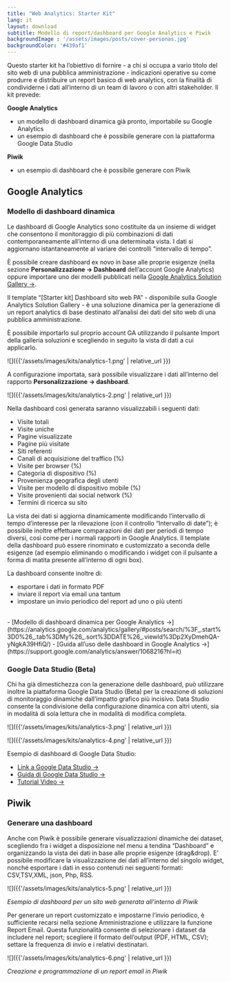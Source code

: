```yaml
---
title: "Web Analytics: Starter Kit"
lang: it
layout: download
subtitle: Modello di report/dashboard per Google Analytics e Piwik
backgroundImage : '/assets/images/posts/cover-personas.jpg'
backgroundColor: '#439af1'
---
```


Questo starter kit ha l’obiettivo di fornire - a chi si occupa a vario titolo del sito web di una pubblica amministrazione - indicazioni operative su come produrre e distribuire un report basico di web analytics, con la finalità di condividerne i dati all’interno di un team di lavoro o con altri stakeholder. Il kit prevede:

**Google Analytics**
  - un modello di dashboard dinamica già pronto, importabile su Google Analytics
  - un esempio di dashboard che è possibile generare con la piattaforma Google Data Studio

**Piwik**
  - un esempio di dashboard che è possibile generare con Piwik

## Google Analytics

### Modello di dashboard dinamica

Le dashboard di Google Analytics sono costituite da un insieme di widget che consentono il monitoraggio di più combinazioni di dati contemporaneamente all’interno di una determinata vista. I dati si aggiornano istantaneamente al variare dei controlli “intervallo di tempo”.

È possibile creare dashboard ex novo in base alle proprie esigenze (nella sezione **Personalizzazione → Dashboard** dell’account Google Analytics) oppure importare uno dei modelli pubblicati nella [Google Analytics Solution Gallery →](https://www.google.com/url?q=https://analytics.google.com/analytics/gallery/&sa=D&ust=1496159920213000&usg=AFQjCNEscjhlyktuYvElpcs5ASMTT2CqYA).

Il template “[Starter kit] Dashboard sito web PA” - disponibile sulla Google Analytics Solution Gallery  - è una soluzione dinamica per la generazione di un report analytics di base destinato all’analisi dei dati del sito web di una pubblica amministrazione.

È possibile importarlo sul proprio account GA utilizzando il pulsante Import della galleria soluzioni e scegliendo in seguito la vista di dati a cui applicarlo.

![]({{'/assets/images/kits/analytics-1.png' | relative_url }})

A configurazione importata, sarà possibile visualizzare i dati all’interno del rapporto **Personalizzazione → dashboard**.

![]({{'/assets/images/kits/analytics-2.png' | relative_url }})

Nella dashboard così generata saranno visualizzabili i seguenti dati:

- Visite totali
- Visite uniche
- Pagine visualizzate
- Pagine più visitate
- Siti referenti
- Canali di acquisizione del traffico (%)
- Visite per browser (%)
- Categoria di dispositivo (%)
- Provenienza geografica degli utenti
- Visite per modello di dispositivo mobile (%)
- Visite provenienti dai social network (%)
- Termini di ricerca su sito

La vista dei dati si aggiorna dinamicamente modificando l’intervallo di tempo d’interesse per la rilevazione (con il controllo “Intervallo di date”); è possibile inoltre effettuare comparazioni dei dati per periodi di tempo diversi, così come per i normali rapporti in Google Analytics.
Il template della dashboard può essere rinominato e customizzato a seconda delle esigenze (ad esempio eliminando o modificando i widget con il pulsante a forma di matita presente all’interno di ogni box).

La dashboard consente inoltre di:
- esportare i dati in formato PDF
- inviare il report via email una tantum
- impostare un invio periodico del report ad uno o più utenti  
<br>
- [Modello di dashboard dinamica per Google Analytics →](https://analytics.google.com/analytics/gallery/#posts/search/%3F_.start%3D0%26_.tab%3DMy%26_.sort%3DDATE%26_.viewId%3Dp2XyDmehQA-yNgkA39HfiQ/)
- [Guida all’uso delle dashboard in Google Analytics →](https://support.google.com/analytics/answer/1068216?hl=it)

### Google Data Studio (Beta)

Chi ha già dimestichezza con la generazione delle dashboard, può utilizzare inoltre la piattaforma Google Data Studio (Beta) per la creazione di soluzioni di monitoraggio dinamiche dall’impatto grafico più incisivo.
Data Studio consente la condivisione della configurazione dinamica con altri utenti, sia in modalità di sola lettura che in modalità di modifica completa.

![]({{'/assets/images/kits/analytics-3.png' | relative_url }})

![]({{'/assets/images/kits/analytics-4.png' | relative_url }})

Esempio di dashboard di Google Data Studio:

- [Link a Google Data Studio →](https://datastudio.google.com)
- [Guida di Google Data Studio →](https://support.google.com/datastudio/topic/6267740?hl=it&ref_topic=6267739)
- [Tutorial Video →](https://support.google.com/datastudio/answer/6390659?utm_source=in-product&utm_medium=feature-panel&utm_campaign=videos)

## Piwik

### Generare una dashboard

Anche con Piwik è possibile generare visualizzazioni dinamiche dei dataset, scegliendo fra i widget a disposizione nel menu a tendina “Dashboard” e organizzando la vista dei dati in base alle proprie esigenze (drag&drop).
E’ possibile modificare la visualizzazione dei dati all’interno del singolo widget, nonché esportare i dati in esso contenuti nei seguenti formati: CSV,TSV,XML, json, Php, RSS.

![]({{'/assets/images/kits/analytics-5.png' | relative_url }})

*Esempio di dashboard per un sito web generata all’interno di Piwik*

Per generare un report customizzato e impostarne l’invio periodico, è sufficiente recarsi nella sezione Amministrazione e utilizzare la funzione Report Email. Questa funzionalità consente di selezionare i dataset da includere nel report; scegliere il formato dell’output (PDF, HTML, CSV); settare la frequenza di invio e i relativi destinatari.

![]({{'/assets/images/kits/analytics-6.png' | relative_url }})

*Creazione e programmazione di un report email in Piwik*
